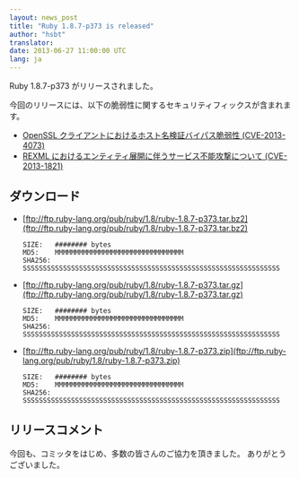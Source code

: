 ```yaml
---
layout: news_post
title: "Ruby 1.8.7-p373 is released"
author: "hsbt"
translator:
date: 2013-06-27 11:00:00 UTC
lang: ja
---
```


Ruby 1.8.7-p373 がリリースされました。

今回のリリースには、以下の脆弱性に関するセキュリティフィックスが含まれます。

 * [OpenSSL クライアントにおけるホスト名検証バイパス脆弱性 (CVE-2013-4073)](/ja/news/2013/06/27/hostname-check-bypassing-vulnerability-in-openssl-client-cve-2013-4073/)
 * [REXML におけるエンティティ展開に伴うサービス不能攻撃について (CVE-2013-1821)](/ja/news/2013/02/22/rexml-dos-2013-02-22/)

## ダウンロード

* [ftp://ftp.ruby-lang.org/pub/ruby/1.8/ruby-1.8.7-p373.tar.bz2](ftp://ftp.ruby-lang.org/pub/ruby/1.8/ruby-1.8.7-p373.tar.bz2)

      SIZE:   ######## bytes
      MD5:    MMMMMMMMMMMMMMMMMMMMMMMMMMMMMMMM
      SHA256: SSSSSSSSSSSSSSSSSSSSSSSSSSSSSSSSSSSSSSSSSSSSSSSSSSSSSSSSSSSSSSSS

* [ftp://ftp.ruby-lang.org/pub/ruby/1.8/ruby-1.8.7-p373.tar.gz](ftp://ftp.ruby-lang.org/pub/ruby/1.8/ruby-1.8.7-p373.tar.gz)

      SIZE:   ######## bytes
      MD5:    MMMMMMMMMMMMMMMMMMMMMMMMMMMMMMMM
      SHA256: SSSSSSSSSSSSSSSSSSSSSSSSSSSSSSSSSSSSSSSSSSSSSSSSSSSSSSSSSSSSSSSS

* [ftp://ftp.ruby-lang.org/pub/ruby/1.8/ruby-1.8.7-p373.zip](ftp://ftp.ruby-lang.org/pub/ruby/1.8/ruby-1.8.7-p373.zip)

      SIZE:   ######## bytes
      MD5:    MMMMMMMMMMMMMMMMMMMMMMMMMMMMMMMM
      SHA256: SSSSSSSSSSSSSSSSSSSSSSSSSSSSSSSSSSSSSSSSSSSSSSSSSSSSSSSSSSSSSSSS

## リリースコメント

今回も、コミッタをはじめ、多数の皆さんのご協力を頂きました。
ありがとうございました。
